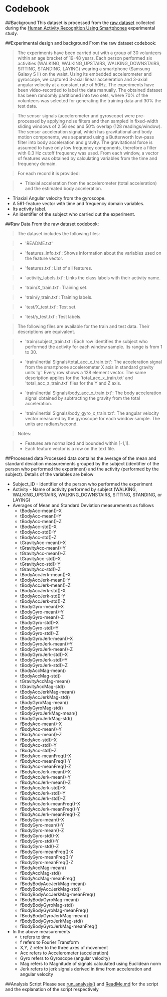 # Codebook

##Background
This dataset is processed from the [raw dataset](https://d396qusza40orc.cloudfront.net/getdata%2Fprojectfiles%2FUCI%20HAR%20Dataset.zip "UCI Samsung HAR Dataset") collected during the [Human Activity Recognition Using Smartphones](http://archive.ics.uci.edu/ml/datasets/Human+Activity+Recognition+Using+Smartphones) experimental study.

##Experimental design and background
From the raw dataset codebook:

> The experiments have been carried out with a group of 30 volunteers within an age bracket of 19-48 years. Each person performed six activities (WALKING, WALKING\_UPSTAIRS, WALKING\_DOWNSTAIRS, SITTING, STANDING, LAYING) wearing a smartphone (Samsung Galaxy S II) on the waist. Using its embedded accelerometer and gyroscope, we captured 3-axial linear acceleration and 3-axial angular velocity at a constant rate of 50Hz. The experiments have been video-recorded to label the data manually. The obtained dataset has been randomly partitioned into two sets, where 70% of the volunteers was selected for generating the training data and 30% the test data. 

> The sensor signals (accelerometer and gyroscope) were pre-processed by applying noise filters and then sampled in fixed-width sliding windows of 2.56 sec and 50% overlap (128 readings/window). The sensor acceleration signal, which has gravitational and body motion components, was separated using a Butterworth low-pass filter into body acceleration and gravity. The gravitational force is assumed to have only low frequency components, therefore a filter with 0.3 Hz cutoff frequency was used. From each window, a vector of features was obtained by calculating variables from the time and frequency domain.

> For each record it is provided:

> - Triaxial acceleration from the accelerometer (total acceleration) and the estimated body acceleration.
- Triaxial Angular velocity from the gyroscope. 
- A 561-feature vector with time and frequency domain variables. 
- Its activity label. 
- An identifier of the subject who carried out the experiment.

##Raw Data
From the raw dataset codebook:

> The dataset includes the following files:

> - 'README.txt'

> - 'features\_info.txt': Shows information about the variables used on the feature vector.

> - 'features.txt': List of all features.

> - 'activity\_labels.txt': Links the class labels with their activity name.

> - 'train/X\_train.txt': Training set.

> - 'train/y\_train.txt': Training labels.

> - 'test/X\_test.txt': Test set.

> - 'test/y\_test.txt': Test labels.

> The following files are available for the train and test data. Their descriptions are equivalent. 

> - 'train/subject\_train.txt': Each row identifies the subject who performed the activity for each window sample. Its range is from 1 to 30. 

> - 'train/Inertial Signals/total\_acc\_x\_train.txt': The acceleration signal from the smartphone accelerometer X axis in standard gravity units 'g'. Every row shows a 128 element vector. The same description applies for the 'total\_acc\_x\_train.txt' and 'total\_acc\_z\_train.txt' files for the Y and Z axis. 

> - 'train/Inertial Signals/body\_acc\_x\_train.txt': The body acceleration signal obtained by subtracting the gravity from the total acceleration. 

> - 'train/Inertial Signals/body\_gyro\_x\_train.txt': The angular velocity vector measured by the gyroscope for each window sample. The units are radians/second. 

> Notes: 

> - Features are normalized and bounded within [-1,1].
> - Each feature vector is a row on the text file.

##Processed data
Processed data contains the average of the mean and standard deviation measurements grouped by the subject (identifier of the person who performed the experiment) and the activity (performed by the subject). Details of the variables are below

* Subject_ID - Identifier of the person who performed the experiment                      
* Activity - Name of activity performed by subject (WALKING, WALKING\_UPSTAIRS, WALKING\_DOWNSTAIRS, SITTING, STANDING, or LAYING)        
* Averages of Mean and Standard Deviation measurements as follows               
  * tBodyAcc-mean()-X               
  * tBodyAcc-mean()-Y              
  * tBodyAcc-mean()-Z               
  * tBodyAcc-std()-X               
  * tBodyAcc-std()-Y                
  * tBodyAcc-std()-Z               
  * tGravityAcc-mean()-X            
  * tGravityAcc-mean()-Y           
  * tGravityAcc-mean()-Z            
  * tGravityAcc-std()-X            
  * tGravityAcc-std()-Y             
  * tGravityAcc-std()-Z            
  * tBodyAccJerk-mean()-X           
  * tBodyAccJerk-mean()-Y          
  * tBodyAccJerk-mean()-Z           
  * tBodyAccJerk-std()-X           
  * tBodyAccJerk-std()-Y            
  * tBodyAccJerk-std()-Z           
  * tBodyGyro-mean()-X              
  * tBodyGyro-mean()-Y             
  * tBodyGyro-mean()-Z              
  * tBodyGyro-std()-X              
  * tBodyGyro-std()-Y               
  * tBodyGyro-std()-Z              
  * tBodyGyroJerk-mean()-X          
  * tBodyGyroJerk-mean()-Y         
  * tBodyGyroJerk-mean()-Z          
  * tBodyGyroJerk-std()-X          
  * tBodyGyroJerk-std()-Y           
  * tBodyGyroJerk-std()-Z          
  * tBodyAccMag-mean()              
  * tBodyAccMag-std()              
  * tGravityAccMag-mean()           
  * tGravityAccMag-std()           
  * tBodyAccJerkMag-mean()          
  * tBodyAccJerkMag-std()          
  * tBodyGyroMag-mean()             
  * tBodyGyroMag-std()             
  * tBodyGyroJerkMag-mean()         
  * tBodyGyroJerkMag-std()         
  * fBodyAcc-mean()-X               
  * fBodyAcc-mean()-Y              
  * fBodyAcc-mean()-Z               
  * fBodyAcc-std()-X               
  * fBodyAcc-std()-Y                
  * fBodyAcc-std()-Z               
  * fBodyAcc-meanFreq()-X           
  * fBodyAcc-meanFreq()-Y          
  * fBodyAcc-meanFreq()-Z           
  * fBodyAccJerk-mean()-X          
  * fBodyAccJerk-mean()-Y           
  * fBodyAccJerk-mean()-Z          
  * fBodyAccJerk-std()-X            
  * fBodyAccJerk-std()-Y           
  * fBodyAccJerk-std()-Z            
  * fBodyAccJerk-meanFreq()-X      
  * fBodyAccJerk-meanFreq()-Y       
  * fBodyAccJerk-meanFreq()-Z      
  * fBodyGyro-mean()-X              
  * fBodyGyro-mean()-Y             
  * fBodyGyro-mean()-Z              
  * fBodyGyro-std()-X              
  * fBodyGyro-std()-Y               
  * fBodyGyro-std()-Z              
  * fBodyGyro-meanFreq()-X          
  * fBodyGyro-meanFreq()-Y         
  * fBodyGyro-meanFreq()-Z          
  * fBodyAccMag-mean()             
  * fBodyAccMag-std()               
  * fBodyAccMag-meanFreq()         
  * fBodyBodyAccJerkMag-mean()      
  * fBodyBodyAccJerkMag-std()      
  * fBodyBodyAccJerkMag-meanFreq()  
  * fBodyBodyGyroMag-mean()        
  * fBodyBodyGyroMag-std()          
  * fBodyBodyGyroMag-meanFreq()    
  * fBodyBodyGyroJerkMag-mean()     
  * fBodyBodyGyroJerkMag-std()     
  * fBodyBodyGyroJerkMag-meanFreq()
* In the above measurements
  * t refers to time
  * f refers to Fourier Transform
  * X,Y, Z refer to the three axes of movement
  * Acc refers to Accelerometer (acceleration)
  * Gyro refers to Gyroscope (angular velocity)
  * Mag refers to Magnitude of signals calculated using Euclidean norm
  * Jerk refers to jerk signals derived in time from acceleration and angular velocity 

##Analysis Script
Please see [run_analysis()](run_analysis.R) and [ReadMe.md](README.md) for the script and the explanation of the script respectively
